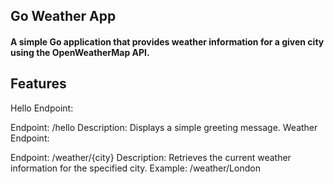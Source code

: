 <H2>Go Weather App </H2>
<H4> A simple Go application that provides weather information for a given city using the OpenWeatherMap API. </H4>

## Features
Hello Endpoint:

Endpoint: /hello
Description: Displays a simple greeting message.
Weather Endpoint:

Endpoint: /weather/{city}
Description: Retrieves the current weather information for the specified city.
Example: /weather/London